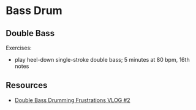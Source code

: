 # Bass Drum

## Double Bass

Exercises:

- play heel-down single-stroke double bass; 5 minutes at 80 bpm, 16th notes

## Resources

- [Double Bass Drumming Frustrations VLOG #2](https://www.youtube.com/watch?v=uAmJRbcRU6U)
